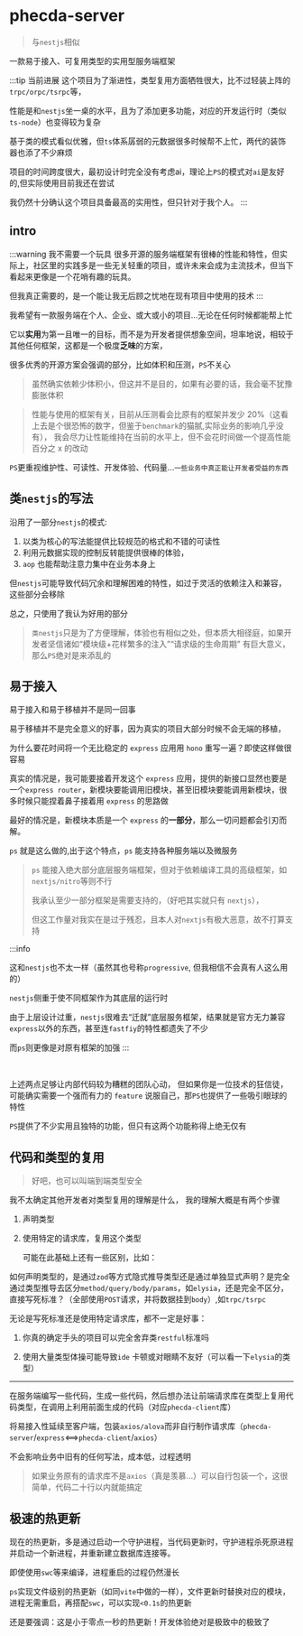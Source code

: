 # phecda-server

> 与`nestjs`相似

一款易于接入、可复用类型的实用型服务端框架

:::tip 当前进展
这个项目为了渐进性，类型复用方面牺牲很大，比不过轻装上阵的`trpc/orpc/tsrpc`等，

性能是和`nestjs`坐一桌的水平，且为了添加更多功能，对应的开发运行时（类似`ts-node`）也变得较为复杂

基于类的模式看似优雅，但`ts`体系孱弱的元数据很多时候帮不上忙，两代的装饰器也添了不少麻烦

项目的时间跨度很大，最初设计时完全没有考虑ai，理论上`PS`的模式对`ai`是友好的,但实际使用目前我还在尝试

我仍然十分确认这个项目具备最高的实用性，但只针对于我个人。
:::

## intro
:::warning 我不需要一个玩具
很多开源的服务端框架有很棒的性能和特性，但实际上，社区里的实践多是一些无关轻重的项目，或许未来会成为主流技术，但当下看起来更像是一个花哨有趣的玩具。

但我真正需要的，是一个能让我无后顾之忧地在现有项目中使用的技术
:::


我希望有一款服务端在个人、企业、或大或小的项目...无论在任何时候都能帮上忙

它以**实用**为第一且唯一的目标，而不是为开发者提供想象空间，坦率地说，相较于其他任何框架，这都是一个极度**乏味**的方案，


很多优秀的开源方案会强调的部分，比如体积和压测，`PS`不关心

> 虽然确实依赖少体积小，但这并不是目的，如果有必要的话，我会毫不犹豫膨胀体积

> 性能与使用的框架有关，目前从压测看会比原有的框架并发少 20%（这看上去是个很恐怖的数字，但鉴于`benchmark`的猫腻,实际业务的影响几乎没有），
我会尽力让性能维持在当前的水平上，但不会花时间做一个提高性能百分之 x 的改动

`PS`更重视维护性、可读性、开发体验、代码量...`一些业务中真正能让开发者受益的东西`

## 类`nestjs`的写法
沿用了一部分`nestjs`的模式:

1. 以类为核心的写法能提供比较规范的格式和不错的可读性
2. 利用元数据实现的控制反转能提供很棒的体验，
3. `aop` 也能帮助注意力集中在业务本身上

但`nestjs`可能导致代码冗余和理解困难的特性，如过于灵活的依赖注入和兼容，这些部分会移除

总之，只使用了我认为好用的部分

> `类nestjs`只是为了方便理解，体验也有相似之处，但本质大相径庭，如果开发者坚信诸如“模块级+花样繁多的注入”“请求级的生命周期” 有巨大意义，那么`PS`绝对是来添乱的



## 易于接入
易于接入和易于移植并不是同一回事

易于移植并不是完全意义的好事，因为真实的项目大部分时候不会无端的移植，

为什么要花时间将一个无比稳定的 `express` 应用用 `hono` 重写一遍？即使这样做很容易

真实的情况是，我可能要接着开发这个 `express` 应用，提供的新接口显然也要是一个`express router`，新模块要能调用旧模块，甚至旧模块要能调用新模块，很多时候只能捏着鼻子接着用 `express` 的思路做

最好的情况是，新模块本质是一个 `express` 的**一部分**，那么一切问题都会引刃而解。 

`ps` 就是这么做的,出于这个特点，`ps` 能支持各种服务端以及微服务


>`ps` 能接入绝大部分底层服务端框架，但对于依赖编译工具的高级框架，如 `nextjs/nitro`等则不行
>
> 我承认至少一部分框架是需要支持的，（好吧其实就只有 `nextjs`），
>
> 但这工作量对我实在是过于残忍，且本人对`nextjs`有极大恶意，故不打算支持

:::info

这和`nestjs`也不太一样（虽然其也号称`progressive`, 但我相信不会真有人这么用的）

`nestjs`侧重于使不同框架作为其底层的运行时

由于上层设计过重，`nestjs`很难去“迁就”底层服务框架，结果就是官方无力兼容`express`以外的东西，甚至连`fastfiy`的特性都遗失了不少

而`ps`则更像是对原有框架的加强
:::

<br>


上述两点足够让内部代码较为糟糕的团队心动，
但如果你是一位技术的狂信徒，可能确实需要一个强而有力的 `feature` 说服自己，那`PS`也提供了一些吸引眼球的特性

`PS`提供了不少实用且独特的功能，但只有这两个功能称得上绝无仅有

## 代码和类型的复用
> 好吧，也可以叫端到端类型安全

我不太确定其他开发者对类型复用的理解是什么，
我的理解大概是有两个步骤

1. 声明类型
2. 使用特定的请求库，复用这个类型

   可能在此基础上还有一些区别，比如：

如何声明类型的，是通过`zod`等方式隐式推导类型还是通过单独显式声明？是完全通过类型推导去区分`method/query/body/params`，如`elysia`，还是完全不区分，直接写死标准？（全部使用`POST`请求，并将数据挂到`body`）,如`trpc/tsrpc`

无论是写死标准还是使用特定请求库，都不一定是好事：

1. 你真的确定手头的项目可以完全舍弃类`restful`标准吗

2. 使用大量类型体操可能导致`ide` 卡顿或对眼睛不友好（可以看一下`elysia`的类型）

---

在服务端编写一些代码，生成一些代码，然后想办法让前端请求库在类型上复用代码类型，在调用上利用前面生成的代码（对应`phecda-client`库）

将易接入性延续至客户端，包装`axios/alova`而非自行制作请求库（`phecda-server`/`express`<==>`phecda-client`/`axios`）


不会影响业务中旧有的任何写法，成本低，过程透明

> 如果业务原有的请求库不是`axios`（真是羡慕...）可以自行包装一个，这很简单，代码二十行以内就能搞定

## 极速的热更新

现在的热更新，多是通过启动一个守护进程，当代码更新时，守护进程杀死原进程并启动一个新进程，并重新建立数据库连接等。

即使使用`swc`等来编译，进程重启的过程仍然漫长

`ps`实现文件级别的热更新（如同`vite`中做的一样），文件更新时替换对应的模块，进程无需重启，再搭配`swc`，可以实现`<0.1s`的热更新

还是要强调：这是小于零点一秒的热更新！开发体验绝对是极致中的极致了